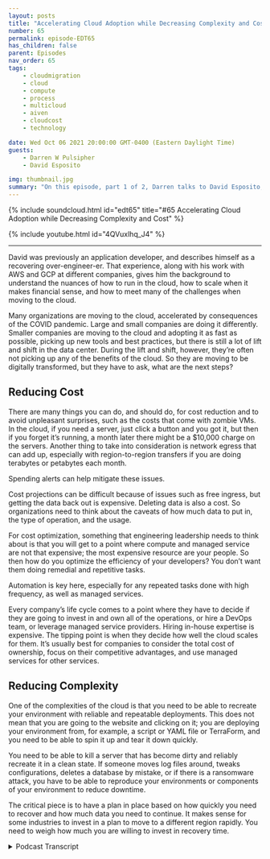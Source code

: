 ```yaml
---
layout: posts
title: "Accelerating Cloud Adoption while Decreasing Complexity and Cost"
number: 65
permalink: episode-EDT65
has_children: false
parent: Episodes
nav_order: 65
tags:
    - cloudmigration
    - cloud
    - compute
    - process
    - multicloud
    - aiven
    - cloudcost
    - technology

date: Wed Oct 06 2021 20:00:00 GMT-0400 (Eastern Daylight Time)
guests:
    - Darren W Pulsipher
    - David Esposito

img: thumbnail.jpg
summary: "On this episode, part 1 of 2, Darren talks to David Esposito, Global Solution Architect, from Aiven about accelerating cloud adoption while reducing complexity and cost."
---
```


{% include soundcloud.html id="edt65" title="#65 Accelerating Cloud Adoption while Decreasing Complexity and Cost" %}

{% include youtube.html id="4QVuxlhq_J4" %}

---


David was previously an application developer, and describes himself as a recovering over-engineer-er. That experience, along with his work with AWS and GCP at different companies, gives him the background to understand the nuances of how to run in the cloud, how to scale when it makes financial sense, and how to meet many of the challenges when moving to the cloud.

Many organizations are moving to the cloud, accelerated by consequences of the COVID pandemic. Large and small companies are doing it differently. Smaller companies are moving to the cloud and adopting it as fast as possible, picking up new tools and best practices, but there is still a lot of lift and shift in the data center. During the lift and shift, however, they’re often not picking up any of the benefits of the cloud. So they are moving to be digitally transformed, but they have to ask, what are the next steps?

## Reducing Cost

There are many things you can do, and should do, for cost reduction and to avoid unpleasant surprises, such as the costs that come with zombie VMs. In the cloud, if you need a server, just click a button and you got it, but then if you forget it’s running, a month later there might be a $10,000 charge on the servers. Another thing to take into consideration is network egress that can add up, especially with region-to-region transfers if you are doing terabytes or petabytes each month.

Spending alerts can help mitigate these issues.

Cost projections can be difficult because of issues such as free ingress, but getting the data back out is expensive. Deleting data is also a cost. So organizations need to think about the caveats of how much data to put in, the type of operation, and the usage.

For cost optimization, something that engineering leadership needs to think about is that you will get to a point where compute and managed service are not that expensive; the most expensive resource are your people. So then how do you optimize the efficiency of your developers? You don’t want them doing remedial and repetitive tasks.

Automation is key here, especially for any repeated tasks done with high frequency, as well as managed services.

Every company’s life cycle comes to a point where they have to decide if they are going to invest in and own all of the operations, or hire a DevOps team, or leverage managed service providers. Hiring in-house expertise is expensive. The tipping point is when they decide how well the cloud scales for them.  It’s usually best for companies to consider the total cost of ownership, focus on their competitive advantages, and use managed services for other services.

## Reducing Complexity

One of the complexities of the cloud is that you need to be able to recreate your environment with reliable and repeatable deployments.  This does not mean that you are going to the website and clicking on it; you are deploying your environment from, for example, a script or YAML file or TerraForm, and you need to be able to spin it up and tear it down quickly.

You need to be able to kill a server that has become dirty and reliably recreate it in a clean state. If someone moves log files around, tweaks configurations, deletes a database by mistake, or if there is a ransomware attack, you have to be able to reproduce your environments or components of your environment to reduce downtime.

The critical piece is to have a plan in place based on how quickly you need to recover and how much data you need to continue. It makes sense for some industries to invest in a plan to move to a different region rapidly. You need to weigh how much you are willing to invest in recovery time.


<details>
<summary> Podcast Transcript </summary>

<p></p>

</details>
